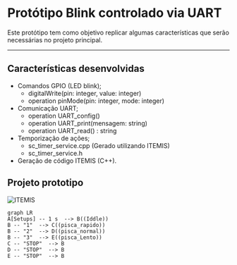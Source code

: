 # Protótipo Blink controlado via UART

Este protótipo tem como objetivo replicar algumas características que serão necessárias no projeto principal.

---
## Características desenvolvidas

- Comandos GPIO (LED blink);
	- digitalWrite(pin: integer, value: integer)
	- operation pinMode(pin: integer, mode: integer)
- Comunicação UART;
	- operation UART_config()
	- operation UART_print(mensagem: string)
	- operation UART_read() : string
- Temporização de ações;
	- sc_timer_service.cpp (Gerado utilizando ITEMIS)
	- sc_timer_service.h
- Geração de código ITEMIS (C++).

## Projeto prototipo
 ![ITEMIS](ITEMIS_PROT.PNG)
```mermaid
graph LR
A[Setups] -- 1 s  --> B((Iddle))
B -- "1"  --> C((pisca_rapido))
B -- "2"  --> D((pisca_normal))
B -- "3"  --> E((pisca_Lento))
C -- "STOP"  --> B
D -- "STOP"  --> B
E -- "STOP"  --> B
